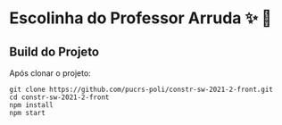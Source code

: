 # Escolinha do Professor Arruda :sparkles: :school_satchel:

## Build do Projeto

Após clonar o projeto:

`git clone https://github.com/pucrs-poli/constr-sw-2021-2-front.git`  
`cd constr-sw-2021-2-front`  
`npm install`  
`npm start`
